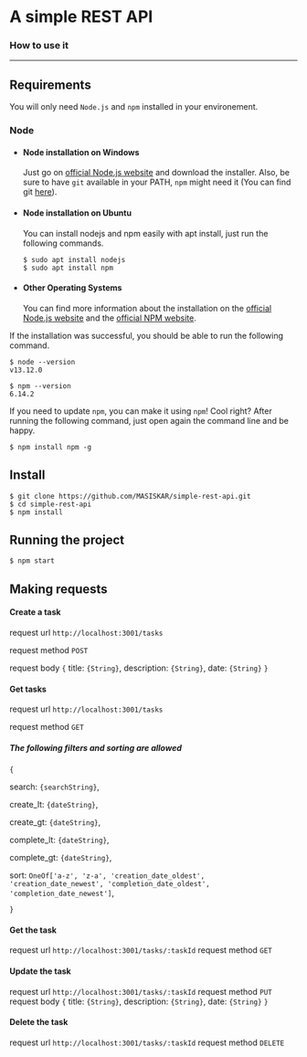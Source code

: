 # A simple REST API

### How to use it

---
## Requirements

You will only need `Node.js` and `npm` installed in your environement.

### Node
- #### Node installation on Windows

  Just go on [official Node.js website](https://nodejs.org/) and download the installer.
Also, be sure to have `git` available in your PATH, `npm` might need it (You can find git [here](https://git-scm.com/)).

- #### Node installation on Ubuntu

  You can install nodejs and npm easily with apt install, just run the following commands.

      $ sudo apt install nodejs
      $ sudo apt install npm

- #### Other Operating Systems
  You can find more information about the installation on the [official Node.js website](https://nodejs.org/) and the [official NPM website](https://npmjs.org/).

If the installation was successful, you should be able to run the following command.

    $ node --version
    v13.12.0

    $ npm --version
    6.14.2

If you need to update `npm`, you can make it using `npm`! Cool right? After running the following command, just open again the command line and be happy.

    $ npm install npm -g


## Install

    $ git clone https://github.com/MASISKAR/simple-rest-api.git
    $ cd simple-rest-api
    $ npm install

## Running the project

    $ npm start

## Making requests
#### Create a task
request url `http://localhost:3001/tasks`

request method `POST`

request body 
`{`
title: `{String}`,
description: `{String}`,
date: `{String}`
`}`  
 
 
#### Get tasks
request url `http://localhost:3001/tasks`

request method `GET`

##### The following filters and sorting are allowed
`{`

   search: `{searchString}`,
    
   create_lt: `{dateString}`,
    
   create_gt: `{dateString}`,
    
   complete_lt: `{dateString}`,
    
   complete_gt: `{dateString}`,
    
   sort: `OneOf['a-z', 'z-a', 'creation_date_oldest', 'creation_date_newest', 'completion_date_oldest', 'completion_date_newest']`,
   
`}`


#### Get the task
request url `http://localhost:3001/tasks/:taskId`
request method `GET`

#### Update the task
request url `http://localhost:3001/tasks/:taskId`
request method `PUT`
request body 
`{`
title: `{String}`,
description: `{String}`,
date: `{String}`
`}`         
    
#### Delete the task
request url `http://localhost:3001/tasks/:taskId`
request method `DELETE`
